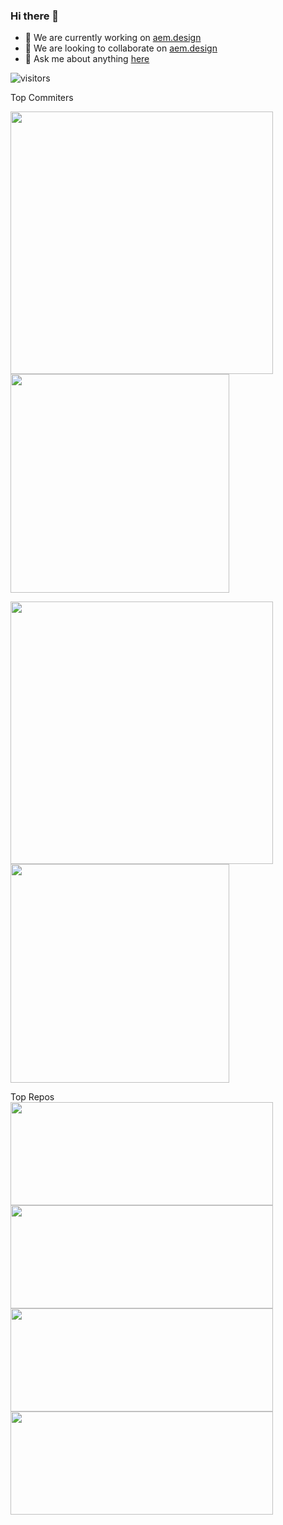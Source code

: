 ### Hi there 👋

- 🔭 We are currently working on [aem.design](https://github.com/aem-design/aemdesign-aem-core)
- 👯 We are looking to collaborate on [aem.design](https://github.com/aem-design/aemdesign-aem-core)
- 💬 Ask me about anything [here](https://github.com/aem-design/aem-design/issues)

![visitors](https://visitor-badge.glitch.me/badge?page_id=aem-design)

<div>Top Commiters</div>

<img width="420" src="https://github-readme-stats-wine-six.vercel.app/api?username=wildone&theme=radical&show_icons=true&hide_border=true&include_all_commits=true&custom_title=wildone&show_icons=true&title_color=fff&icon_color=79ff97&text_color=9f9f9f&bg_color=151515"/><img width="350" src="https://github-readme-stats-wine-six.vercel.app/api/top-langs/?username=wildone&layout=compact&theme=radical&hide_border=true&show_icons=true&title_color=fff&icon_color=79ff97&text_color=9f9f9f&bg_color=151515"/>

<img width="420" src="https://github-readme-stats-wine-six.vercel.app/api?username=cshawaus&theme=radical&show_icons=true&hide_border=true&include_all_commits=true&custom_title=cshawaus&show_icons=true&title_color=fff&icon_color=79ff97&text_color=9f9f9f&bg_color=151515"/><img width="350" src="https://github-readme-stats-wine-six.vercel.app/api/top-langs/?username=cshawaus&layout=compact&theme=radical&hide_border=true&show_icons=true&title_color=fff&icon_color=79ff97&text_color=9f9f9f&bg_color=151515"/>


<div>Top Repos</div>

<div>
<a href="https://github.com/aem-design/aemdesign-aem-core">
  <img width="420" height="165" align="center" src="https://github-readme-stats-wine-six.vercel.app/api/pin/?username=aem-design&repo=aemdesign-aem-core&theme=material-palenight&show_icons=true&title_color=fff&icon_color=79ff97&text_color=9f9f9f&bg_color=151515&hide_border=true" />
</a>
<a href="https://github.com/aem-design/aemdesign-aem-support">
  <img width="420" height="165" align="center" src="https://github-readme-stats-wine-six.vercel.app/api/pin/?username=aem-design&repo=aemdesign-aem-support&theme=material-palenight&show_icons=true&title_color=fff&icon_color=79ff97&text_color=9f9f9f&bg_color=151515&hide_border=true" />
</a>   
</div>
<div>
<a href="https://github.com/aem-design/npm-compose-webpack">
  <img width="420" height="165" align="center" src="https://github-readme-stats-wine-six.vercel.app/api/pin/?username=aem-design&repo=npm-compose-webpack&theme=material-palenight&show_icons=true&title_color=fff&icon_color=79ff97&text_color=9f9f9f&bg_color=151515&hide_border=true" />
</a>   
<a href="https://github.com/aem-design/npm-compose-support">
  <img width="420" height="165" align="center" src="https://github-readme-stats-wine-six.vercel.app/api/pin/?username=aem-design&repo=npm-compose-support&theme=material-palenight&show_icons=true&title_color=fff&icon_color=79ff97&text_color=9f9f9f&bg_color=151515&hide_border=true" />
</a>   
  
  
